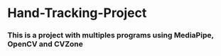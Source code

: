 # Hand-Tracking-Project
### This is a project with multiples programs using MediaPipe, OpenCV and CVZone
